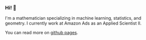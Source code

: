 ### Hi! 👋
 
I'm a mathematician specializing in machine learning, statistics, and geometry. I currently work at Amazon Ads as an Applied Scientist II.

You can read more on [github pages](https://lanej5.github.io/).
